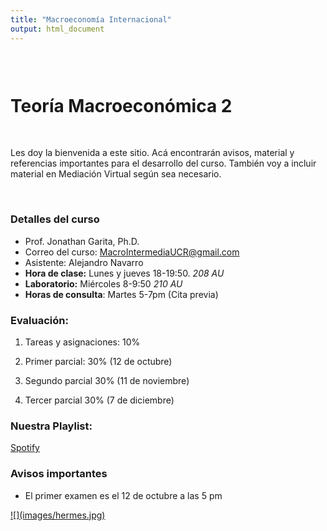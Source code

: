 ```yaml
---
title: "Macroeconomía Internacional"
output: html_document
---
```


<style type="text/css">
.title {
  display: none;
}

#getting-started img {
  margin-right: 10px;
}

</style>

<div class="row" style="padding-top: 30px;">
<div class="col-sm-6">


# **Teoría Macroeconómica 2**
<br>

Les doy la bienvenida a este sitio. Acá encontrarán avisos, material y referencias importantes para el desarrollo del curso. También voy a incluir material en Mediación Virtual según sea necesario. 

<br>

### Detalles del curso
* Prof. Jonathan Garita, Ph.D.
* Correo del curso: MacroIntermediaUCR@gmail.com
* Asistente: Alejandro Navarro 
* **Hora de clase:** Lunes y jueves 18-19:50. *208 AU*
* **Laboratorio:** Miércoles 8-9:50 *210 AU*
* **Horas de consulta**: Martes 5-7pm (Cita previa)

### Evaluación:

1. Tareas y asignaciones: 10%

2. Primer parcial: 30% (12 de octubre)

3. Segundo parcial 30% (11 de noviembre)

3. Tercer parcial 30% (7 de diciembre)


### Nuestra Playlist:

[Spotify](https://open.spotify.com/playlist/6m3zuJzAyexBUcD6vQ1KB4?si=d2574d49b1f044f4&pt=962e86e29d4f4d44c6e8a495a61f5177)


### Avisos importantes

* El primer examen es el 12 de octubre a las 5 pm

</div>
<div class="col-sm-6">


<a href = "https://sites.google.com/site/matthiaskehrig/hermes">
![](images/hermes.jpg)


</a>
</div>
